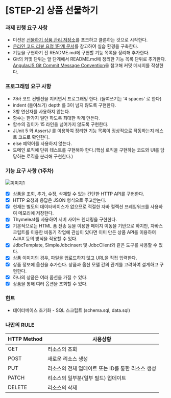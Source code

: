 # [STEP-2] 상품 선물하기

### 과제 진행 요구 사항

- 미션은 [선물하기 상품 관리 저장소](https://github.com/kakao-tech-campus-2nd-step2/spring-gift-product)를 포크하고 클론하는 것으로 시작한다.
- [온라인 코드 리뷰 요청 1단계 문서](https://github.com/next-step/nextstep-docs/blob/master/codereview/review-step1.md)를 참고하여 실습 환경을
  구축한다.
- 기능을 구현하기 전 README.md에 구현할 기능 목록을 정리해 추가한다.
- Git의 커밋 단위는 앞 단계에서 README.md에 정리한 기능 목록 단위로
  추가한다. [AngularJS Git Commit Message Convention](https://gist.github.com/stephenparish/9941e89d80e2bc58a153)을 참고해 커밋
  메시지를 작성한다.

### 프로그래밍 요구 사항

- 자바 코드 컨벤션을 지키면서 프로그래밍 한다. (들여쓰기는 '4 spaces' 로 한다)
- indent (들여쓰기) depth 를 3이 넘지 않도록 구현한다.
- 3항 연산자를 사용하지 않는다.
- 함수는 한가지 일만 하도록 최대한 작게 만든다.
- 함수의 길이가 15 라인을 넘어가지 않도록 구현한다.
- JUnit 5 와 AssertJ 를 이용하여 정리한 기능 목록이 정상적으로 작동하는지 테스트 코드로 확인한다.
- else 예약어를 사용하지 않는다.
- 도메인 로직에 단위 테스트를 구현해야 한다.(핵심 로직을 구현하는 코드와 UI를 담당하는 로직을 분리해 구현한다.)

### 기능 요구 사항 (1주차)

![이미지1](https://github.com/yunjunghun0116/cnu_db_design/assets/76200940/e819533d-8064-47d0-8357-39ace7c03650)

- [X] 상품을 조회, 추가, 수정, 삭제할 수 있는 간단한 HTTP API를 구현한다.
- [X] HTTP 요청과 응답은 JSON 형식으로 주고받는다.
- [X] 현재는 별도의 데이터베이스가 없으므로 적절한 자바 컬렉션 프레임워크를 사용하여 메모리에 저장한다.
- [X] Thymeleaf를 사용하여 서버 사이드 렌더링을 구현한다.
- [X] 기본적으로는 HTML 폼 전송 등을 이용한 페이지 이동을 기반으로 하지만, 자바스크립트를 이용한 비동기 작업에 관심이 있다면 이미 만든 상품 API를 이용하여 AJAX 등의 방식을 적용할 수 있다.
- [X] JdbcTemplate, SimpleJdbcinsert 및 JdbcClient와 같은 도구를 사용할 수 있다.
- [X] 상품 이미지의 경우, 파일을 업로드하지 않고 URL을 직접 입력한다.
- [X] 상품 정보에 옵션을 추가한다. 상품과 옵션 모델 간의 관계를 고려하여 설계하고 구현한다.
- [X] 하나의 상품은 여러 옵션을 가질 수 있다.
- [X] 상품을 통해 여러 옵션을 조회할 수 있다.

### 힌트

- 데이터베이스 초기화 - SQL 스크립트 (schema.sql, data.sql)

### 나만의 RULE
| HTTP Method | 사용상황                          |
|-------------|-------------------------------|
| GET         | 리소스의 조회                       |
| POST        | 새로운 리소스 생성                    |
| PUT         | 리소스의 전체 업데이트 또는 ID를 통한 리소스 생성 |
| PATCH       | 리소스의 일부분(일부 필드) 업데이트          |
| DELETE      | 리소스의 삭제                       |
